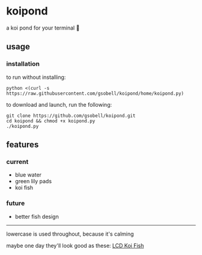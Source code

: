 # koipond

a koi pond for your terminal 🎏

## usage
### installation

to run without installing:

```shell
python <(curl -s https://raw.githubusercontent.com/gsobell/koipond/home/koipond.py)
```

to download and launch, run the following:

```shell
git clone https://github.com/gsobell/koipond.git
cd koipond && chmod +x koipond.py
./koipond.py
```

## features

### current
- blue water
- green lily pads
- koi fish

### future
- better fish design


***
lowercase is used throughout, because it's calming

maybe one day they'll look good as these: [LCD Koi Fish](https://github.com/Vladnet47/LCD-Koi-Fish)
